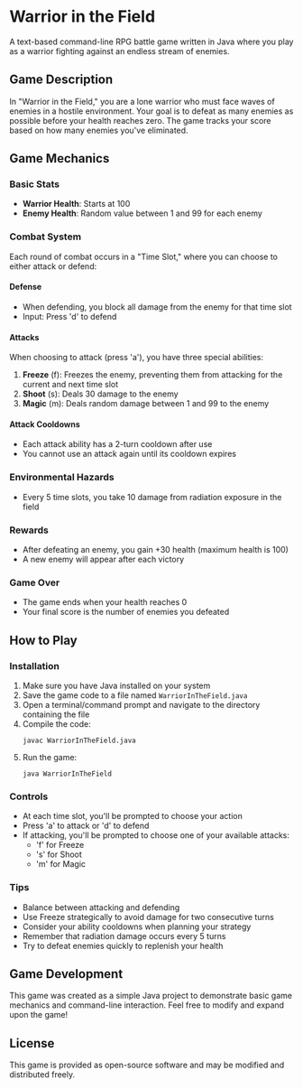 # Warrior in the Field

A text-based command-line RPG battle game written in Java where you play as a warrior fighting against an endless stream of enemies.

## Game Description

In "Warrior in the Field," you are a lone warrior who must face waves of enemies in a hostile environment. Your goal is to defeat as many enemies as possible before your health reaches zero. The game tracks your score based on how many enemies you've eliminated.

## Game Mechanics

### Basic Stats
- **Warrior Health**: Starts at 100
- **Enemy Health**: Random value between 1 and 99 for each enemy

### Combat System
Each round of combat occurs in a "Time Slot," where you can choose to either attack or defend:

#### Defense
- When defending, you block all damage from the enemy for that time slot
- Input: Press 'd' to defend

#### Attacks
When choosing to attack (press 'a'), you have three special abilities:

1. **Freeze** (f): Freezes the enemy, preventing them from attacking for the current and next time slot
2. **Shoot** (s): Deals 30 damage to the enemy
3. **Magic** (m): Deals random damage between 1 and 99 to the enemy

#### Attack Cooldowns
- Each attack ability has a 2-turn cooldown after use
- You cannot use an attack again until its cooldown expires

### Environmental Hazards
- Every 5 time slots, you take 10 damage from radiation exposure in the field

### Rewards
- After defeating an enemy, you gain +30 health (maximum health is 100)
- A new enemy will appear after each victory

### Game Over
- The game ends when your health reaches 0
- Your final score is the number of enemies you defeated

## How to Play

### Installation
1. Make sure you have Java installed on your system
2. Save the game code to a file named `WarriorInTheField.java`
3. Open a terminal/command prompt and navigate to the directory containing the file
4. Compile the code:
   ```
   javac WarriorInTheField.java
   ```
5. Run the game:
   ```
   java WarriorInTheField
   ```

### Controls
- At each time slot, you'll be prompted to choose your action
- Press 'a' to attack or 'd' to defend
- If attacking, you'll be prompted to choose one of your available attacks:
  - 'f' for Freeze
  - 's' for Shoot
  - 'm' for Magic

### Tips
- Balance between attacking and defending
- Use Freeze strategically to avoid damage for two consecutive turns
- Consider your ability cooldowns when planning your strategy
- Remember that radiation damage occurs every 5 turns
- Try to defeat enemies quickly to replenish your health

## Game Development
This game was created as a simple Java project to demonstrate basic game mechanics and command-line interaction. Feel free to modify and expand upon the game!

## License
This game is provided as open-source software and may be modified and distributed freely.
